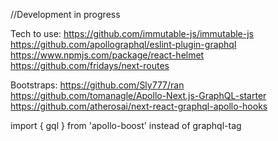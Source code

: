 //Development in progress

Tech to use:
https://github.com/immutable-js/immutable-js
https://github.com/apollographql/eslint-plugin-graphql
https://www.npmjs.com/package/react-helmet
https://github.com/fridays/next-routes

Bootstraps:
https://github.com/Sly777/ran
https://github.com/tomanagle/Apollo-Next.js-GraphQL-starter
https://github.com/atherosai/next-react-graphql-apollo-hooks

import { gql } from 'apollo-boost' instead of graphql-tag
